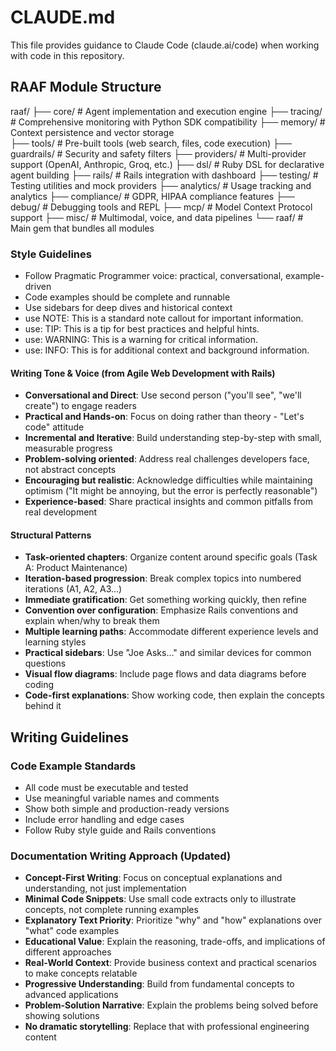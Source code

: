 # CLAUDE.md

This file provides guidance to Claude Code (claude.ai/code) when working with code in this repository.


## RAAF Module Structure

raaf/
├── core/          # Agent implementation and execution engine
├── tracing/       # Comprehensive monitoring with Python SDK compatibility
├── memory/        # Context persistence and vector storage  
├── tools/         # Pre-built tools (web search, files, code execution)
├── guardrails/    # Security and safety filters
├── providers/     # Multi-provider support (OpenAI, Anthropic, Groq, etc.)
├── dsl/           # Ruby DSL for declarative agent building
├── rails/         # Rails integration with dashboard
├── testing/       # Testing utilities and mock providers
├── analytics/     # Usage tracking and analytics
├── compliance/    # GDPR, HIPAA compliance features
├── debug/         # Debugging tools and REPL
├── mcp/           # Model Context Protocol support
├── misc/          # Multimodal, voice, and data pipelines
└── raaf/          # Main gem that bundles all modules

### Style Guidelines
- Follow Pragmatic Programmer voice: practical, conversational, example-driven
- Code examples should be complete and runnable
- Use sidebars for deep dives and historical context
- use NOTE: This is a standard note callout for important information.
- use: TIP: This is a tip for best practices and helpful hints.
- use: WARNING: This is a warning for critical information.
- use: INFO: This is for additional context and background information.

#### Writing Tone & Voice (from Agile Web Development with Rails)
- **Conversational and Direct**: Use second person ("you'll see", "we'll create") to engage readers
- **Practical and Hands-on**: Focus on doing rather than theory - "Let's code" attitude
- **Incremental and Iterative**: Build understanding step-by-step with small, measurable progress
- **Problem-solving oriented**: Address real challenges developers face, not abstract concepts
- **Encouraging but realistic**: Acknowledge difficulties while maintaining optimism ("It might be annoying, but the error is perfectly reasonable")
- **Experience-based**: Share practical insights and common pitfalls from real development

#### Structural Patterns
- **Task-oriented chapters**: Organize content around specific goals (Task A: Product Maintenance)
- **Iteration-based progression**: Break complex topics into numbered iterations (A1, A2, A3...)
- **Immediate gratification**: Get something working quickly, then refine
- **Convention over configuration**: Emphasize Rails conventions and explain when/why to break them
- **Multiple learning paths**: Accommodate different experience levels and learning styles
- **Practical sidebars**: Use "Joe Asks..." and similar devices for common questions
- **Visual flow diagrams**: Include page flows and data diagrams before coding
- **Code-first explanations**: Show working code, then explain the concepts behind it

## Writing Guidelines

### Code Example Standards
- All code must be executable and tested
- Use meaningful variable names and comments
- Show both simple and production-ready versions
- Include error handling and edge cases
- Follow Ruby style guide and Rails conventions

### Documentation Writing Approach (Updated)
- **Concept-First Writing**: Focus on conceptual explanations and understanding, not just implementation
- **Minimal Code Snippets**: Use small code extracts only to illustrate concepts, not complete running examples
- **Explanatory Text Priority**: Prioritize "why" and "how" explanations over "what" code examples
- **Educational Value**: Explain the reasoning, trade-offs, and implications of different approaches
- **Real-World Context**: Provide business context and practical scenarios to make concepts relatable
- **Progressive Understanding**: Build from fundamental concepts to advanced applications
- **Problem-Solution Narrative**: Explain the problems being solved before showing solutions
- **No dramatic storytelling**:  Replace that with professional engineering content
